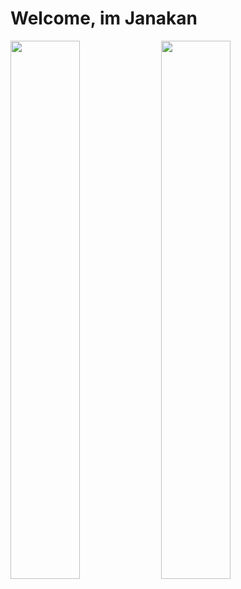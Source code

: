 # Welcome, im Janakan

<img algin="left" width="47%" src="https://github-readme-stats.vercel.app/api?username=rexinator12&show_icons=true&theme=radical" />

<img algin="left" width="47%" src="https://github-readme-stats.vercel.app/api/top-langs/?username=rexinator12&theme=radical" />

